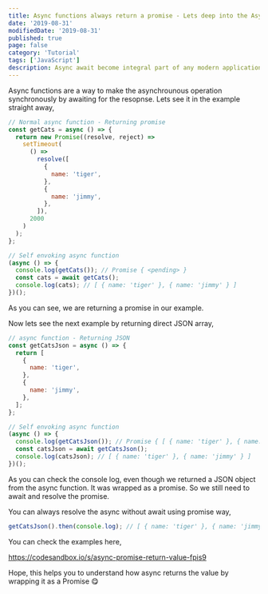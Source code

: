 ```yaml
---
title: Async functions always return a promise - Lets deep into the Async world
date: '2019-08-31'
modifiedDate: '2019-08-31'
published: true
page: false
category: 'Tutorial'
tags: ['JavaScript']
description: Async await become integral part of any modern application in Javascript. We have used async for all asynchronous operation and return the promise ourself. But do you know, how async works? Lets see it in detail.
---
```


Async functions are a way to make the asynchrounous operation synchronously by awaiting for the resopnse. Lets see it in the example straight away,

```js
// Normal async function - Returning promise
const getCats = async () => {
  return new Promise((resolve, reject) =>
    setTimeout(
      () =>
        resolve([
          {
            name: 'tiger',
          },
          {
            name: 'jimmy',
          },
        ]),
      2000
    )
  );
};

// Self envoking async function
(async () => {
  console.log(getCats()); // Promise { <pending> }
  const cats = await getCats();
  console.log(cats); // [ { name: 'tiger' }, { name: 'jimmy' } ]
})();
```

As you can see, we are returning a promise in our example.

Now lets see the next example by returning direct JSON array,

```js
// async function - Returning JSON
const getCatsJson = async () => {
  return [
    {
      name: 'tiger',
    },
    {
      name: 'jimmy',
    },
  ];
};

// Self envoking async function
(async () => {
  console.log(getCatsJson()); // Promise { [ { name: 'tiger' }, { name: 'jimmy' } ] }
  const catsJson = await getCatsJson();
  console.log(catsJson); // [ { name: 'tiger' }, { name: 'jimmy' } ]
})();
```

As you can check the console log, even though we returned a JSON object from the async function. It was wrapped as a promise. So we still need to await and resolve the promise.

You can always resolve the async without await using promise way,

```js
getCatsJson().then(console.log); // [ { name: 'tiger' }, { name: 'jimmy' } ]
```

You can check the examples here,

https://codesandbox.io/s/async-promise-return-value-fpis9

Hope, this helps you to understand how async returns the value by wrapping it as a Promise 😋
